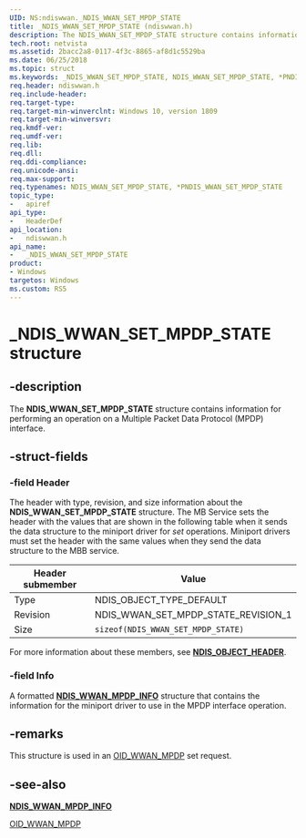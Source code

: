 ```yaml
---
UID: NS:ndiswwan._NDIS_WWAN_SET_MPDP_STATE
title: _NDIS_WWAN_SET_MPDP_STATE (ndiswwan.h)
description: The NDIS_WWAN_SET_MPDP_STATE structure contains information for performing an operation on a Multiple Packet Data Protocol (MPDP) interface.
tech.root: netvista
ms.assetid: 2bacc2a8-0117-4f3c-8865-af8d1c5529ba
ms.date: 06/25/2018
ms.topic: struct
ms.keywords: _NDIS_WWAN_SET_MPDP_STATE, NDIS_WWAN_SET_MPDP_STATE, *PNDIS_WWAN_SET_MPDP_STATE, 
req.header: ndiswwan.h
req.include-header:
req.target-type:
req.target-min-winverclnt: Windows 10, version 1809
req.target-min-winversvr:
req.kmdf-ver:
req.umdf-ver:
req.lib:
req.dll:
req.ddi-compliance:
req.unicode-ansi:
req.max-support:
req.typenames: NDIS_WWAN_SET_MPDP_STATE, *PNDIS_WWAN_SET_MPDP_STATE
topic_type: 
-	apiref
api_type: 
-	HeaderDef
api_location: 
-	ndiswwan.h
api_name: 
-	_NDIS_WWAN_SET_MPDP_STATE
product:
- Windows
targetos: Windows
ms.custom: RS5
---
```


# _NDIS_WWAN_SET_MPDP_STATE structure

## -description

The **NDIS_WWAN_SET_MPDP_STATE** structure contains information for performing an operation on a Multiple Packet Data Protocol (MPDP) interface.

## -struct-fields

### -field Header

The header with type, revision, and size information about the **NDIS_WWAN_SET_MPDP_STATE** structure. The MB Service sets the header with the values that are shown in the following table when it sends the data structure to the miniport driver for *set* operations. Miniport drivers must set the header with the same values when they send the data structure to the MBB service.

| Header submember | Value |
| --- | --- |
| Type | NDIS_OBJECT_TYPE_DEFAULT |
| Revision | NDIS_WWAN_SET_MPDP_STATE_REVISION_1 |
| Size | `sizeof(NDIS_WWAN_SET_MPDP_STATE)` | 

For more information about these members, see [**NDIS_OBJECT_HEADER**](../ntddndis/ns-ntddndis-_ndis_object_header.md).
 
### -field Info
 
A formatted [**NDIS_WWAN_MPDP_INFO**](ns-ndiswwan-_ndis_wwan_mpdp_info.md) structure that contains the information for the miniport driver to use in the MPDP interface operation.

## -remarks

This structure is used in an [OID_WWAN_MPDP](https://docs.microsoft.com/windows-hardware/drivers/network/oid-wwan-mpdp) set request.

## -see-also

[**NDIS_WWAN_MPDP_INFO**](ns-ndiswwan-_ndis_wwan_mpdp_info.md)

[OID_WWAN_MPDP](https://docs.microsoft.com/windows-hardware/drivers/network/oid-wwan-mpdp)
